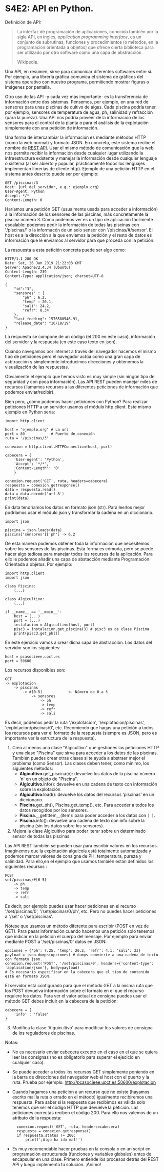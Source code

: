 # S4E2: API en Python.

Definición de API:

> La interfaz de programación de aplicaciones, conocida también por la sigla API, en inglés, *application programming interface*, es un conjunto de subrutinas, funciones y procedimientos (o métodos, en la programación orientada a objetos) que ofrece cierta biblioteca para ser utilizado por otro software como una capa de abstracción. 
>  
> Wikipedia.

Una API, en resumen, sirve para comunicar diferentes softwares entre sí. Por ejemplo, una librería gráfica comunica el sistema de gráficos del sistema operativo con nuestro programa, permitiendo mostrar figuras o imágenes por pantalla. 

Otro uso de las API -y cada vez más importante- es la transferencia de información entre dos sistemas. Pensemos, por ejemplo, en una red de sensores para unas piscinas de cultivo de algas. Cada piscina podría tener, por ejemplo, sensores de temperatura de agua, ph, salinidad y refracción (para la pureza). Una API nos podría proveer de la información de los sensores para el control de la planta o para el análisis de la explotación simplemente con una petición de información.

Una forma de intercambiar la información es mediante métodos HTTP (como la web normal) y formato JSON. En concreto, este sistema recibe el nombre de [REST API](https://es.wikipedia.org/wiki/Transferencia_de_Estado_Representacional). Usar el mismo método de comunicación que la web nos permite recibir la información desde cualquier lugar utilizando la infraestructura existente y manejar la información desde cualquier lenguaje o sistema (al ser abierto y popular, prácticamente todos los lenguajes implementan librerías de cliente http). Ejemplo de una petición HTTP en el sistema antes descrito puede ser por ejemplo:

    GET /piscinas/3
    Host: {url del servidor, e.g.: ejemplo.org}
    User-Agent: Python
    Accept: */*
    Content-Length: 0

Haríamos una petición GET (usualmente usada para acceder a información) a la información de los sensores de las piscinas, más concretamente la piscina número 3. Como podemos ver es un tipo de aplicación fácilmente escalable: podemos pedir la información de todas las piscinas con '/piscinas/' o la informacón de un solo sensor con '/piscinas/#/sensor'. El host es a la dirección a la que enviamos la petición y el resto de datos es información que le enviamos al servidor para que proceda con la petición.

La respuesta a esta petición concreta puede ser algo como:

    HTTP/1.1 200 OK
    Date: Sat, 26 Jan 2019 21:22:03 GMT
    Server: Apache/2.4.34 (Ubuntu)
    Content-Length: 239
    Content-Type: application/json; charset=UTF-8
    
    {
        "id":"3",
        "sensores" : {
            "ph" : 6.2,
            "temp" : 20.1,
            "sali": 24.2,
            "refr": 8.34
        },
        "last_feeding": 1576580546.91,
        "release_date": "10/18/19"
    }

La respuesta se compone de un código (el 200 en este caso), información del servidor y la respuesta (en este caso texto en json). 

Cuando navegamos por internet a través del navegador hacemos el mismo tipo de peticiones pero el navegador actúa como una gran capa de asbtracción y simplemente introducimos direcciones y obtenemos la visualización de las respuestas.

Obviamente el ejemplo que hemos visto es muy simple (sin ningún tipo de seguridad y con poca información). Las API REST pueden manejar miles de recursos (llamamos recursos a las diferentes peticiones de información que podemos enviar/recibir).

Bien pero, ¿cómo podemos hacer peticiones con Python? Para realizar peticiones HTTP a un servidor usamos el módulo http.client. Este mismo ejemplo en Python sería:

    import http.client

    host = 'ejemplo.org' # La url
    port = 80            # Puerto de conexión
    ruta = '/piscinas/3'

    conexion = http.client.HTTPConnection(host, port)

    cabecera = {
        'User-Agent': 'Python',
        'Accept': '*/*',
        'Content-Length': '0'
        }

    conexion.request('GET', ruta, headers=cabecera)
    respuesta = conexion.getresponse()
    data = respuesta.read()
    data = data.decode('utf-8')
    print(data)

En data tendríamos los datos en formato json (str). Para leerlos mejor podríamos usar el módulo json y transformar la cadena en un diccionario.

    import json

    piscina = json.loads(data)
    piscina['sensores']['ph'] -> 6.2

De esta manera podemos obtener toda la información que necesitemos sobre los sensores de las piscinas. Esta forma es cómoda, pero se puede hacer algo tediosa para manejar todos los recursos de la aplicación. Para ello le podemos añadir una capa de abstacción mediante Programación Orientada a objetos. Por ejemplo:

    import http.client
    import json
    
    class Piscina:
        (...)

    class Algicultivo:
        (...)

    if __name__ == '__main__':
        host = (...)
        port = (...)
        instalacion = Algicultivo(host, port)
        pisc3 = instalacion.get_piscina(3) # pisc3 es de clase Piscina
        print(pisc3.get_ph())

En este ejercicio vamos a crear dicha capa de abstracción. Los datos del servidor son los siguientes:

    host = pcasocieee.upct.es
    port = 50600

Los recursos disponibles son:

    GET
    -> explotacion
        -> piscinas
            -> #[0-5]            <- Número de 0 a 5
                -> sensores
                    -> ph
                    -> temp
                    -> refr
                    -> sali

Es decir, podemos pedir la ruta '/explotacion', '/explotacion/piscinas', 'explotacion/piscinas/0', etc. Recomiendo que hagas una petición a todos los recursos para ver el formato de la respuesta (siempre es JSON, pero es importante ver la estructura de la respuesta).

1. Crea al menos una clase "Algicultivo" que gestiones las peticiones HTTP y una clase "Piscina" que sirva para acceder a los datos de las piscinas. También puedes crear otras clases si te ayuda a abstraer mejor el problema (como Sensor). Las clases deben tener, como mínimo, los siguientes métodos:
    - **Algicultivo**.get_piscina(n): devuelve los datos de la piscina número 'n' en un objeto de "Piscina".
    - **Algicultivo**.info(): devuelve en una cadena de texto con información sobre la explotación.
    - **Algicultivo**.load(): devuelve los datos del recursos 'piscinas' en un diccionario.
    - **Piscina**.get_ph(), Piscina.get_temp(), etc. Para acceder a todos los datos recogidos por los sensores.
    - **Piscina**.__getittem\__(item): para poder acceder a los datos con `[ ]`.
    - **Piscina**.info(): devuelve una cadena de texto con info sobre la piscina (sin los datos sobre los sensores).
2. Mejora la clase Algicultivo para poder iterar sobre un determinado sensor de todas las piscinas.

Las API REST también se pueden usar para escribir valores en los recursos. Imaginemos que la explotación alguícola está totalmente automatizada y podemos marcar valores de consigna de PH, temperatura, pureza y salinidad. Para ello,en el ejemplo que usamos también están definidos los siguientes recursos :

    POST
    set/piscinas/#[0-5]
        -> ph
        -> temp
        -> refr
        -> sali

Es decir, por ejemplo puedes usar hacer peticiones en el recurso '/set/piscinas/0', '/set/piscinas/0/ph', etc. Pero no puedes hacer peticiones a '/set' o '/set/piscinas'. 

Nótese que usamos un método diferente para escribir (POST en vez de GET). Para pasar información cuando hacemos una petición solo tenemos que indicar en la petición el cuerpo del mensaje. Por ejemplo para enviar mediante POST a '/set/piscinas/0' datos en JSON:

    opciones = {'ph': 7.25, 'temp': 20.2, 'refr': 4.1, 'sali': 33}
    payload = json.dumps(opciones) # dumps convierte a una cadena de texto con formato json.
    conexion.request('POST', '/set/piscinas/0', headers={'content-type': 'application/json'}, body=payload)
    # Es necesario especificar en la cabecera que el tipo de contenido está en formato JSON.

El servidor está configurado para que el método GET a la misma ruta que los POST devuelva información sobre el formato en el que el recurso requiere los datos. Para ver el valor actual de consigna puedes usar el método GET debes incluir en la cabecera de la petición:

    cabecera = {
        'info' : 'false'
    }

3. Modifica la clase 'Alguicultivo' para modificar los valores de consigna de los reguladores de piscinas.

Notas:

- No es necesario enviar cabecera excepto en el caso en el que se quiera leer las consignas (no es obligatorio para superar el ejecicio en cualquier caso).
- Se puede acceder a todos los recursos GET simplemente poniendo en la barra de direcciones del navegador web el host con el puerto y la ruta. Prueba por ejemplo: http://pcasocieee.upct.es:50600/explotacion
- Cuando hagamos una petición a un recurso que no existe (hayamos escrito mal la ruta o errado en el método) igualmente recibiremos una respuesta. Para saber si la respuesta que recibimos es válida solo tenemos que ver el código HTTP que devuelve la petición. Las peticiones correctas reciben el código 200. Para ello nos valemos de un atributo de la respuesta:

        conexion.request('GET', ruta, headers=cabecera)
        respuesta = conexion.getresponse()
        if respuesta.status != 200:
            print('¡Algo ha ido mal!')

- Es muy recomendable hacer pruebas en la consola o en un script en programación estructurada (funciones y variables globales) antes de encapsular en una clase. Primero entiende los procesos detrás del REST API y luego implementa tu solución. ¡Ánimo!